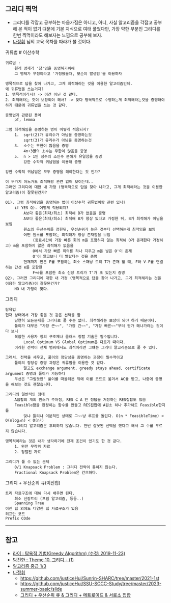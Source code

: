 ## 그리디 찍먹

* 그리디를 각잡고 공부하는 마음가짐은 아니고, 
아니, 사실 알고리즘을 각잡고 공부해 본 적이 없기 떄문에 
기본 지식으로 여태 풀었다만, 가장 약한 부분인 그리디를 한번 찍먹이라도 해보자는 느낌으로 공부해 보자.
* [나정휘](https://justiceHui.github.io) 님의 교육 목차를 따라가 볼 것이다.

귀류법 \# 이산수학
```
귀류법 : 
    원래 명제가 '참'임을 증명하기위해 
    그 명제가 부정이라고 '가정했을때, 모순이 발생함'을 이용하자

맹목적으로 답을 찾아 나가고, 그게 최적해라는 것을 이용한 알고리즘인데.
왜 귀류법을 쓰는거지?
1. 맹목적이라서? -> 이건 아닌 것 같다.
2. 최적해라는 것이 보장되야 해서? -> 맞다 맹목적으로 수행하는게 최적해라는것을 증명해야 하기 떄문에 귀류법을 쓰는 것 같다.

증명법과 관련된 용어
    pf, lemma

그럼 최적해임을 증명하는 벙이 어떻게 적용되지?
    1.  sqrt(2)가 유리수가 아님을 증명하는것
        sqrt(3)가 유리수가 아님을 증명하는것
    3.  소수는 무한이 많음을 증명 
        4n+3꼴의 소수는 무한이 많음을 증명 
    5.  n > 1인 정수의 소인수 분해가 유일함을 증명 
        강한 수학적 귀납법을 이용해 증명

강한 수학적 귀납법은 모두 증명을 해야한다는 것 인가?

이 두가지 어느거도 최적해랑 관련 없어 보이는데..
그러면 그리디에 대한 내 가정 (맹목적으로 답을 찾아 나가고, 그게 최적해라는 것을 이용한 알고리즘)이 잘못된건가?

Q1). 그럼 최적해임을 증명하는 법이 이산수학 귀류법이랑 관련 있나? 
    if YES Q). 어떻게 적용되지?
        A보다 좋은(최대/최소) 최적해 B가 없음을 증명
        A보다 좋은(최대/최소) 최적해 B가 항상 있다고 가정한 뒤, B가 최적해가 아님을 보임
        원소의 우선순위를 정한뒤, 우선순위가 높은 것부터 선택하는게 최적임을 보임
        어떤 원소를 포함하는 최적해가 항상 존재함을 보임 
            (종료시간이 가장 빠른 회의 m을 포함하지 않는 최적해 O가 존재한다 가정하고) m을 포함하지 않은 최적해가 없음을 
            O에서 가장 빠른 회의를 하나 지우고 m을 넣은 O'이 존재
            O'이 알고보니 더 빨랐다는 것을 증명
        현재까지 만든 F를 포함하는 최소 스패닝 트리 T가 존재 할 때, F와 V-F를 연결하는 간선 e를 포함한
            F+e를 포함한 최소 신장 트리가 T'가 또 있는지 증명
Q2). 그러면 그리디에 대한 내 가정 (맹목적으로 답을 찾아 나가고, 그게 최적해라는 것을 이용한 알고리즘)이 잘못된건가?
    NO 내 가정이 맞다.
```

그리디
```
탐욕법
현재 상태에서 가장 좋을 것 같은 선택을 함 
    당연히 모든문제를 그리디로 풀 수는 없다. 최적해라는 보장이 되야 하기 때문이다.
    풀이가 대부분 "가장 큰~~", "가장 긴~~", "가장 빠른~~"부터 뭔가 해나가라는 것이다 보니 
    복잡한 사용자 정의 구조체나 클래스 정렬 기술은 필수입니다.
        Local Optimum VS Global Optimum은 다르기 때이다.
    이러한 전략이 전체 범위에서도 최적이라면 그떄는 그리디 알고리즘으로 풀 수 있다.

그래서. 전략을 세우고, 풀이의 정당성을 증명하는 과정이 필수적이고
    풀이의 정당성 증명 과정은 귀류법을 이용한 것 같다.
        말고도 exchange argument, greedy stays ahead, certificate argument 증명과 풀이가 가능하다
    우선은 "그럴듯한" 풀이를 떠올려본 뒤에 이를 코드로 옮겨서 AC를 받고, 나중에 증명을 해보는 것도 괜찮습니다.

그리디의 일반적인 형태
    A집합의 개의 원소가 주어짐, RES ⊆ A 인 정답을 저장하는 RES집합도 있음
    Feasible함을 판정하는 함수를 만들고 RES집합에 A원소 하나 추가해도 Feasible한지를
        맞냐 틀리냐 이분적인 상태로 그~~냥 루프를 돌린다. O(n * FeasibleTime) < O(nlog₂n) < O(n²)
     그리디 알고리즘은 후퇴하지 않습니다. 한번 잘못된 선택을 했다고 해서 그 수를 무르지 않습니다.

맹목적이라는 것은 내가 생각하기에 전제 조건이 있기도 한 것 같다.
    1. 완전 무작위 자료
    2. 정렬된 자료

그리디가 풀 수 없는 문제
    0/1 Knapsack Problem : 그리디 전략이 통하지 않는다.
    Fractional Knapsack Problem은 간으하다.

```

그리디 + 우선순위 큐(이진힙)

```
트리 자료구조에 대해 다시 배우면 된다.
    최소 신장트리 (프림 알고리즘, 등등..)
    Spanning Tree
이진 힙 외에도 다양한 힙 자료구조가 있음
허프만 코드
Prefix COde
```

---

## 참고

* [라이 : 탐욕적 기법(Greedy Algorithm) (수정: 2019-11-23)](https://blog.naver.com/jinhan814/222609762108?)
* [박진한 : Theme 10. 그리디 - (1)](https://blog.naver.com/jinhan814/222609762108?)
* [알고리즘 중급 1/3](https://code.plus/course/43)
* [나정휘](https://justiceHui.github.io)
  * https://github.com/justiceHui/Sunrin-SHARC/tree/master/2021-1st
  * https://github.com/justiceHui/SSU-SCCC-Study/tree/master/2023-summer-basic/slide
  * [그리디 + 우선순위 큐 & 그리디 + 메트로이드 & 서로소 집합](https://github.com/justiceHui/SSU-SCCC-Study/blob/master/uncategorized-slides)